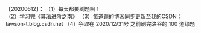 【20200612】：
（1）每天都要刷题啊！  
（2）学习完《算法进阶之南》
（3）每道题的博客同步更新至我的CSDN： lawson-t.blog.csdn.net
（4）争取在 2020/12/31号 之前刷完洛谷的 100 道绿题
